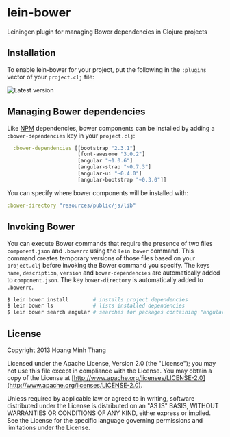 # lein-bower

Leiningen plugin for managing Bower dependencies in Clojure projects

## Installation

To enable lein-bower for your project, put the following in the
`:plugins` vector of your `project.clj` file:

![Latest version](https://clojars.org/lein-bower/latest-version.svg)

## Managing Bower dependencies

Like [NPM](https://github.com/bodil/lein-npm) dependencies,
bower components can be installed by adding a
`:bower-dependencies` key in your `project.clj`:

```clojure
  :bower-dependencies [[bootstrap "2.3.1"]
                       [font-awesome "3.0.2"]
                       [angular "~1.0.6"]
                       [angular-strap "~0.7.3"]
                       [angular-ui "~0.4.0"]
                       [angular-bootstrap "~0.3.0"]]
```

You can specify where bower components will be installed with:

```clojure
:bower-directory "resources/public/js/lib"
```

## Invoking Bower

You can execute Bower commands that require the presence of two files
`component.json` and `.bowerrc` using the `lein bower` command. This command
creates temporary versions of those files based on your `project.clj` before
invoking the Bower command you specify. The keys `name`, `description`, `version`
and `bower-dependencies` are automatically added to `component.json`.
The key `bower-directory` is automatically added to `.bowerrc`.

```sh
$ lein bower install        # installs project dependencies
$ lein bower ls             # lists installed dependencies
$ lein bower search angular # searches for packages containing "angular"
```

## License

Copyright 2013 Hoang Minh Thang

Licensed under the Apache License, Version 2.0 (the "License"); you
may not use this file except in compliance with the License. You may
obtain a copy of the License at
[http://www.apache.org/licenses/LICENSE-2.0](http://www.apache.org/licenses/LICENSE-2.0).

Unless required by applicable law or agreed to in writing, software
distributed under the License is distributed on an "AS IS" BASIS,
WITHOUT WARRANTIES OR CONDITIONS OF ANY KIND, either express or
implied. See the License for the specific language governing
permissions and limitations under the License.
